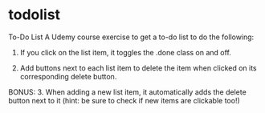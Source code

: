 # todolist
To-Do List
A Udemy course exercise to get a to-do list to do the following:

1. If you click on the list item, it toggles the .done  class on and off.

2. Add buttons next to each list item to delete the item when clicked on its corresponding delete button.

BONUS:
3. When adding a new list item, it automatically adds the delete button next to it (hint: be sure to check if new items are clickable too!)
